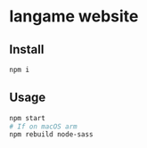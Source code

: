 # langame website

## Install

```bash
npm i
```

## Usage

```bash
npm start
# If on macOS arm
npm rebuild node-sass
```